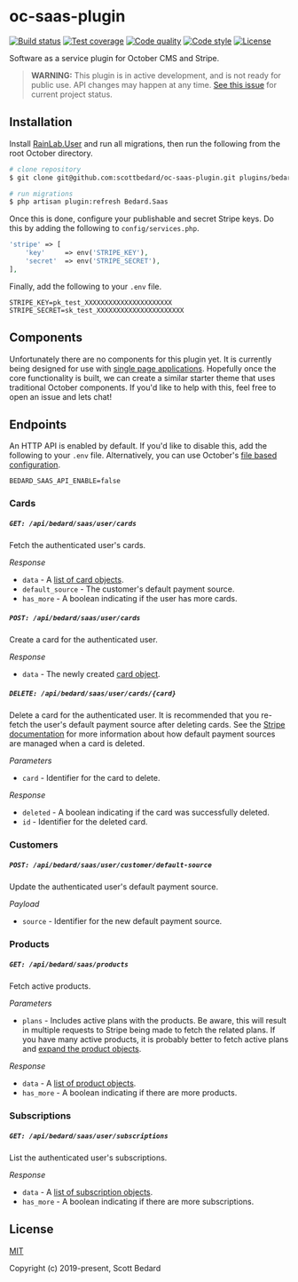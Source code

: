 # oc-saas-plugin

[![Build status](https://img.shields.io/circleci/build/github/scottbedard/oc-saas-plugin)](https://circleci.com/gh/scottbedard/oc-saas-plugin)
[![Test coverage](https://img.shields.io/codecov/c/github/scottbedard/oc-saas-plugin)](https://codecov.io/gh/scottbedard/oc-saas-plugin)
[![Code quality](https://img.shields.io/scrutinizer/quality/g/scottbedard/oc-saas-plugin/master)](https://scrutinizer-ci.com/g/scottbedard/oc-saas-plugin)
[![Code style](https://github.styleci.io/repos/221099316/shield?style=flat)](https://github.styleci.io/repos/221099316)
[![License](https://img.shields.io/github/license/scottbedard/oc-saas-plugin?color=blue)](https://github.com/scottbedard/oc-saas-plugin/blob/master/LICENSE)

Software as a service plugin for October CMS and Stripe.

> **WARNING:** This plugin is in active development, and is not ready for public use. API changes may happen at any time. [See this issue](https://github.com/scottbedard/oc-saas-plugin/issues/2) for current project status.

## Installation

Install [RainLab.User](https://github.com/rainlab/user-plugin) and run all migrations, then run the following from the root October directory.

```bash
# clone repository
$ git clone git@github.com:scottbedard/oc-saas-plugin.git plugins/bedard/saas

# run migrations
$ php artisan plugin:refresh Bedard.Saas
```

Once this is done, configure your publishable and secret Stripe keys. Do this by adding the following to `config/services.php`.

```php
'stripe' => [
    'key'     => env('STRIPE_KEY'),
    'secret'  => env('STRIPE_SECRET'),
],
```

Finally, add the following to your `.env` file.

```
STRIPE_KEY=pk_test_XXXXXXXXXXXXXXXXXXXXXX
STRIPE_SECRET=sk_test_XXXXXXXXXXXXXXXXXXXXXX
```

## Components

Unfortunately there are no components for this plugin yet. It is currently being designed for use with [single page applications](https://github.com/scottbedard/oc-saas-theme). Hopefully once the core functionality is built, we can create a similar starter theme that uses traditional October components. If you'd like to help with this, feel free to open an issue and lets chat!

## Endpoints

An HTTP API is enabled by default. If you'd like to disable this, add the following to your `.env` file. Alternatively, you can use October's [file based configuration](https://octobercms.com/docs/plugin/settings#file-configuration).

```
BEDARD_SAAS_API_ENABLE=false
```

### Cards

##### `GET: /api/bedard/saas/user/cards`

Fetch the authenticated user's cards.

_Response_
- `data` - A [list of card objects](https://stripe.com/docs/api/cards/list?lang=php).
- `default_source` - The customer's default payment source.
- `has_more` - A boolean indicating if the user has more cards.

##### `POST: /api/bedard/saas/user/cards`

Create a card for the authenticated user.

_Response_

- `data` - The newly created [card object](https://stripe.com/docs/api/cards/object?lang=php).

##### `DELETE: /api/bedard/saas/user/cards/{card}`

Delete a card for the authenticated user. It is recommended that you re-fetch the user's default payment source after deleting cards. See the [Stripe documentation](https://stripe.com/docs/api/cards/delete?lang=php) for more information about how default payment sources are managed when a card is deleted.

_Parameters_

- `card` - Identifier for the card to delete.

_Response_

- `deleted` - A boolean indicating if the card was successfully deleted.
- `id` - Identifier for the deleted card.

### Customers

##### `POST: /api/bedard/saas/user/customer/default-source`

Update the authenticated user's default payment source.

_Payload_

- `source` - Identifier for the new default payment source.

### Products

##### `GET: /api/bedard/saas/products`

Fetch active products.

_Parameters_

- `plans` - Includes active plans with the products. Be aware, this will result in multiple requests to Stripe being made to fetch the related plans. If you have many active products, it is probably better to fetch active plans and [expand the product objects](https://stripe.com/docs/api/expanding_objects?lang=php).

_Response_

- `data` - A [list of product objects](https://stripe.com/docs/api/service_products/list?lang=php).
- `has_more` - A boolean indicating if there are more products.

### Subscriptions

##### `GET: /api/bedard/saas/user/subscriptions`

List the authenticated user's subscriptions.

_Response_

- `data` - A [list of subscription objects](https://stripe.com/docs/api/subscriptions/list?lang=php).
- `has_more` - A boolean indicating if there are more subscriptions.

## License

[MIT](https://github.com/scottbedard/oc-saas-plugin/blob/master/LICENSE)

Copyright (c) 2019-present, Scott Bedard
